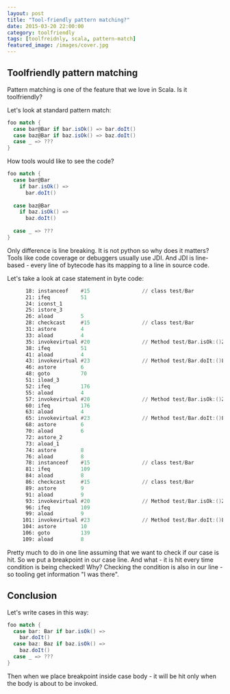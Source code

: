 ```yaml
---
layout: post
title: "Tool-friendly pattern matching?"
date: 2015-03-20 22:00:00
category: toolfriendly
tags: [toolfreidnly, scala, pattern-match]
featured_image: /images/cover.jpg
---
```

## Toolfriendly pattern matching
Pattern matching is one of the feature that we love in Scala. Is it toolfriendly?

Let's look at standard pattern match:

```scala
foo match {
  case bar@Bar if bar.isOk() => bar.doIt()
  case baz@Bar if baz.isOk() => baz.doIt()
  case _ => ???
} 
```
How tools would like to see the code?

```scala
foo match {
  case bar@Bar 
    if bar.isOk() => 
      bar.doIt()
 
  case baz@Bar 
    if baz.isOk() => 
      baz.doIt()
 
  case _ => ???
} 
```

Only difference is line breaking. It is not python so why does it matters?
Tools like code coverage or debuggers usually use JDI. And JDI is line-based - every line of bytecode has its mapping to a line in source code.

Let's take a look at case statement in byte code:

```asm
      18: instanceof    #15                 // class test/Bar
      21: ifeq          51
      24: iconst_1      
      25: istore_3      
      26: aload         5
      28: checkcast     #15                 // class test/Bar
      31: astore        4
      33: aload         4
      35: invokevirtual #20                 // Method test/Bar.isOk:()Z
      38: ifeq          51
      41: aload         4
      43: invokevirtual #23                 // Method test/Bar.doIt:()Ljava/lang/String;
      46: astore        6
      48: goto          70
      51: iload_3       
      52: ifeq          176
      55: aload         4
      57: invokevirtual #20                 // Method test/Bar.isOk:()Z
      60: ifeq          176
      63: aload         4
      65: invokevirtual #23                 // Method test/Bar.doIt:()Ljava/lang/String;
      68: astore        6
      70: aload         6
      72: astore_2      
      73: aload_1       
      74: astore        8
      76: aload         8
      78: instanceof    #15                 // class test/Bar
      81: ifeq          109
      84: aload         8
      86: checkcast     #15                 // class test/Bar
      89: astore        9
      91: aload         9
      93: invokevirtual #20                 // Method test/Bar.isOk:()Z
      96: ifeq          109
      99: aload         9
     101: invokevirtual #23                 // Method test/Bar.doIt:()Ljava/lang/String;
     104: astore        10
     106: goto          139
     109: aload         8
```


Pretty much to do in one line assuming that we want to check if our case is hit. So we put a breakpoint in our case line. And what - it is hit every time condition is being checked!
Why? Checking the condition is also in our line - so tooling get information "I was there".

## Conclusion

Let's write cases in this way:

```scala
foo match {
  case bar: Bar if bar.isOk() =>
    bar.doIt()
  case baz: Baz if baz.isOk() =>
    baz.doIt()
  case _ => ???
}  
```

Then when we place breakpoint inside case body - it will be hit only when the body is about to be invoked.
